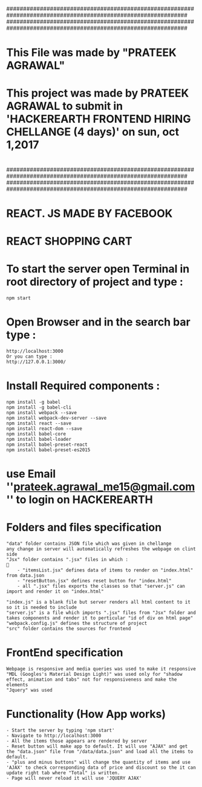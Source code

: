 ##############################################################################################################
##############################################################################################################
#
# This File was made by "PRATEEK AGRAWAL"
# This project was made by PRATEEK AGRAWAL to submit in 'HACKEREARTH FRONTEND HIRING CHELLANGE (4 days)' on sun, oct 1,2017
#
##############################################################################################################
##############################################################################################################

# REACT. JS MADE BY FACEBOOK

# REACT SHOPPING CART

# To start the server open Terminal in root directory of project and type :

    npm start
    
# Open Browser and in the search bar type :


    http://localhost:3000
    Or you can type :
    http://127.0.0.1:3000/


# Install Required components :
    
    npm install -g babel
    npm install -g babel-cli
    npm install webpack --save
    npm install webpack-dev-server --save
    npm install react --save
    npm install react-dom --save
    npm install babel-core
    npm install babel-loader
    npm install babel-preset-react
    npm install babel-preset-es2015


# use Email ''prateek.agrawal_me15@gmail.com'' to login on HACKEREARTH

# Folders and files specification

    "data" folder contains JSON file which was given in chellange
    any change in server will automatically refreshes the webpage on clint side
    "Jsx" folder contains ".jsx" files in which :
    
        - "itemsList.jsx" defines data of items to render on "index.html" from data.json
        - "resetButton.jsx" defines reset button for "index.html"
        - all ".jsx" files exports the classes so that "server.js" can import and render it on "index.html"
        
    "index.js" is a blank file but server renders all html content to it so it is needed to include
    "server.js" is a file which imports ".jsx" files from "Jsx" folder and takes components and render it to perticular "id of div on html page"
    "webpack.config.js" defines the structure of project
    "src" folder contains the sources for frontend
    
# FrontEnd specification

    Webpage is responsive and media queries was used to make it responsive
    "MDL (Googles's Material Design Light)" was used only for "shadow effect, animation and tabs" not for responsiveness and make the elements
    "Jquery" was used
    
# Functionality (How App works)
    
    - Start the server by typing 'npm start'
    - Navigate to http://localhost:3000
    - All the items those appears are rendered by server
    - Reset button will make app to default. It will use "AJAX" and get the "data.json" file from "/data/data.json" and load all the items to default.
    - "plus and minus buttons" will change the quantity of items and use 'AJAX' to check corresponding data of price and discount so the it can update right tab where "Total" is written.
    - Page will never reload it will use 'JQUERY AJAX'


